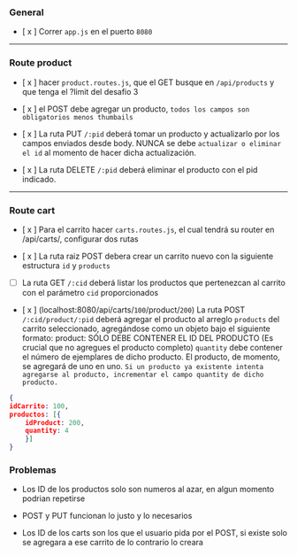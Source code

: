 
### General
- [ x ] Correr ```app.js``` en el puerto ```8080```
***
### Route product
- [ x ] hacer ```product.routes.js```, que el GET busque en ```/api/products``` y que tenga el ?limit del desafio 3
- [ x ] el POST debe agregar un producto, ```todos los campos son obligatorios menos thumbails```

- [ x ] La ruta PUT ```/:pid``` deberá tomar un producto y actualizarlo por los campos enviados desde body. NUNCA se debe ```actualizar o eliminar el id``` al momento de hacer dicha actualización.
- [ x ] La ruta DELETE ```/:pid``` deberá eliminar el producto con el pid indicado. 

***
### Route cart

- [ x ] Para el carrito hacer ```carts.routes.js```, el cual tendrá su router en /api/carts/, configurar dos rutas

- [ x ] La ruta raiz POST debera crear un carrito nuevo con la siguiente estructura ```id``` y ```products```

- [  ] La ruta GET ```/:cid``` deberá listar los productos que pertenezcan al carrito con el parámetro ```cid``` proporcionados

- [ x ] (localhost:8080/api/carts/```100```/product/```200```) La ruta POST ```/:cid/product/:pid``` deberá agregar el producto al arreglo ```products``` del carrito seleccionado, agregándose como un objeto bajo el siguiente formato: product: SÓLO DEBE CONTENER EL ID DEL PRODUCTO (Es crucial que no agregues el producto completo)
```quantity``` debe contener el número de ejemplares de dicho producto. El producto, de momento, se agregará de uno en uno.
```Si un producto ya existente intenta agregarse al producto, incrementar el campo quantity de dicho producto.```
```json
{
idCarrito: 100,
productos: [{
    idProduct: 200, 
    quantity: 4
    }]
}
```

### Problemas

- Los ID de los productos solo son numeros al azar, en algun momento podrian repetirse

- POST y PUT funcionan lo justo y lo necesarios

- Los ID de los carts son los que el usuario pida por el POST, si existe solo se agregara a ese carrito de lo contrario lo creara
